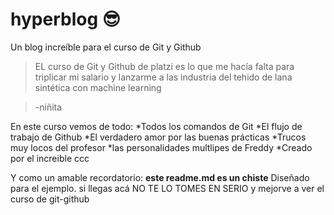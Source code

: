 # hyperblog 😎
Un blog increíble  para el curso de Git y Github
>EL curso de Git y Github de platzi es lo que me hacía falta para triplicar mi salario y lanzarme a las industria del tehido de lana sintética con machine learning 

> -niñita

En este curso vemos de todo:
*Todos los comandos de Git
*El flujo de trabajo de Github
*El verdadero amor por las buenas prácticas
*Trucos muy locos del profesor
*las personalidades multlipes de Freddy
*Creado por el increible ccc

Y como un amable recordatorio: **este readme.md es un chiste** Diseñado para el ejemplo. si llegas acá NO TE LO TOMES EN SERIO y mejorve a ver el curso de git-github
